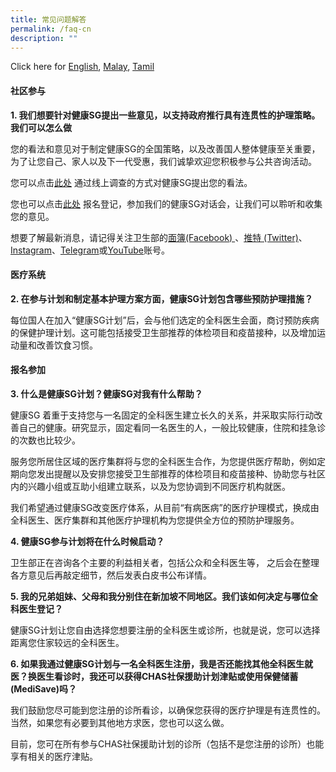 ```yaml
---
title: 常见问题解答
permalink: /faq-cn
description: ""
---
```

Click here for [English](/faq), [Malay](/faq-ml), [Tamil](/faq-ta)

#### 社区参与

**1. 我们想要针对健康SG提出一些意见，以支持政府推行具有连贯性的护理策略。我们可以怎么做**

您的看法和意见对于制定健康SG的全国策略，以及改善国人整体健康至关重要，为了让您自己、家人以及下一代受惠，我们诚挚欢迎您积极参与公共咨询活动。

您可以点击[此处](https://form.gov.sg/#!/6254f4af045bce0012fc5a8b) 通过线上调查的方式对健康SG提出您的看法。

您也可以点击[此处](https://go.gov.sg/hsginterest) 报名登记，参加我们的健康SG对话会，让我们可以聆听和收集您的意见。

想要了解最新消息，请记得关注卫生部的[面簿(Facebook) ](https://www.facebook.com/sghealthministry)、[推特 (Twitter)](https://twitter.com/sporeMOH)、[Instagram](https://www.instagram.com/moh_singapore/)、[Telegram](https://t.me/MOHsingapore)或[YouTube](https://www.youtube.com/user/MOHSingapore)账号。

#### 医疗系统

**2. 在参与计划和制定基本护理方案方面，健康SG计划包含哪些预防护理措施？**

每位国人在加入“健康SG计划”后，会与他们选定的全科医生会面，商讨预防疾病的保健护理计划。这可能包括接受卫生部推荐的体检项目和疫苗接种，以及增加运动量和改善饮食习惯。

#### 报名参加

**3. 什么是健康SG计划？健康SG对我有什么帮助？**

健康SG 着重于支持您与一名固定的全科医生建立长久的关系，并采取实际行动改善自己的健康。研究显示，固定看同一名医生的人，一般比较健康，住院和挂急诊的次数也比较少。

服务您所居住区域的医疗集群将与您的全科医生合作，为您提供医疗帮助，例如定期向您发出提醒以及安排您接受卫生部推荐的体检项目和疫苗接种、协助您与社区内的兴趣小组或互助小组建立联系，以及为您协调到不同医疗机构就医。

我们希望通过健康SG改变医疗体系，从目前“有病医病”的医疗护理模式，换成由全科医生、医疗集群和其他医疗护理机构为您提供全方位的预防护理服务。

**4. 健康SG参与计划将在什么时候启动？**

卫生部正在咨询各个主要的利益相关者，包括公众和全科医生等， 之后会在整理各方意见后再敲定细节，然后发表白皮书公布详情。

**5. 我的兄弟姐妹、父母和我分别住在新加坡不同地区。我们该如何决定与哪位全科医生登记？**

健康SG计划让您自由选择您想要注册的全科医生或诊所，也就是说，您可以选择距离您住家较远的全科医生。

**6. 如果我通过健康SG计划与一名全科医生注册，我是否还能找其他全科医生就医？换医生看诊时，我还可以获得CHAS社保援助计划津贴或使用保健储蓄(MediSave)吗？**

我们鼓励您尽可能到您注册的诊所看诊，以确保您获得的医疗护理是有连贯性的。当然，如果您有必要到其他地方求医，您也可以这么做。

目前，您可在所有参与CHAS社保援助计划的诊所（包括不是您注册的诊所）也能享有相关的医疗津贴。